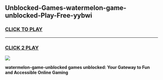 
## Unblocked-Games-watermelon-game-unblocked-Play-Free-yybwi
<h3>
<a href="https://premium76.site?title=watermelon-game-unblocked&ref=17A">CLICK TO PLAY</a></h3>
<hr>

<h3>
<a href="https://premium76.site?title=watermelon-game-unblocked&ref=17A">CLICK 2 PLAY</a>
  
</h3>

<a href="https://premium76.site?title=watermelon-game-unblocked&ref=17A"><img src="https://clearcache.store/games.png"></a>


**watermelon-game-unblocked games unblocked: Your Gateway to Fun and Accessible Online Gaming**
